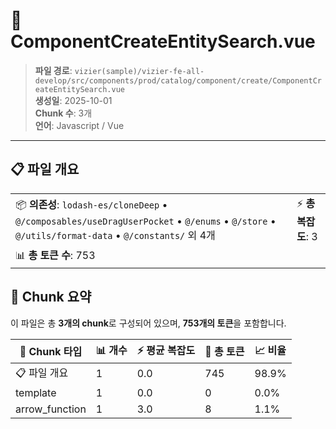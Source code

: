 # 📄 ComponentCreateEntitySearch.vue

> **파일 경로**: `vizier(sample)/vizier-fe-all-develop/src/components/prod/catalog/component/create/ComponentCreateEntitySearch.vue`  
> **생성일**: 2025-10-01  
> **Chunk 수**: 3개  
> **언어**: Javascript / Vue
---





## 📋 파일 개요

| | |
|--|--|
| 📦 **의존성**: `lodash-es/cloneDeep` • `@/composables/useDragUserPocket` • `@/enums` • `@/store` • `@/utils/format-data` • `@/constants/` 외 4개 | ⚡ **총 복잡도**: 3 |
| 📊 **총 토큰 수**: 753 |  |






## 🧩 Chunk 요약

이 파일은 총 **3개의 chunk**로 구성되어 있으며, **753개의 토큰**을 포함합니다.

| 🧩 Chunk 타입 | 📊 개수 | ⚡ 평균 복잡도 | 📝 총 토큰 | 📈 비율 |
|---------------|--------|-------------|----------|--------|
| 📋 파일 개요 | 1 | 0.0 | 745 | 98.9% |
| template | 1 | 0.0 | 0 | 0.0% |
| arrow_function | 1 | 3.0 | 8 | 1.1% |

